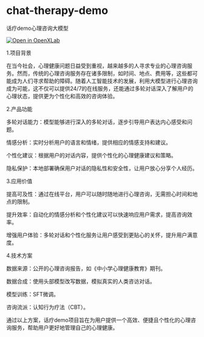 # chat-therapy-demo
话疗demo心理咨询大模型

[![Open in OpenXLab](https://cdn-static.openxlab.org.cn/header/openxlab_models.svg)](https://openxlab.org.cn/models/detail/LucienJMLee/chat-therapy)

1.项目背景

在当今社会，心理健康问题日益受到重视，越来越多的人寻求专业的心理咨询服务。然而，传统的心理咨询服务存在诸多限制，如时间、地点、费用等，这些都可能成为人们寻求帮助的障碍。随着人工智能技术的发展，利用大模型进行心理咨询成为可能，这不仅可以提供24/7的在线服务，还能通过多轮对话深入了解用户的心理状态，提供更为个性化和高效的咨询体验。

2.产品功能

多轮对话能力：模型能够进行深入的多轮对话，逐步引导用户表达内心感受和问题。

情感分析：实时分析用户的语言和情绪，提供相应的情感支持和建议。

个性化建议：根据用户的对话内容，提供个性化的心理健康建议和策略。

隐私保护：本地部署确保用户对话的隐私性和安全性，让用户放心分享个人经历。


3.应用价值

提高可及性：通过在线平台，用户可以随时随地进行心理咨询，无需担心时间和地点的限制。

提升效率：自动化的情感分析和个性化建议可以快速响应用户需求，提高咨询效率。

增强用户体验：多轮对话和个性化服务让用户感受到更贴心的关怀，提升用户满意度。


4.技术方案

数据来源：公开的心理咨询报告，如《中小学心理健康教育》期刊。

数据合成：使用头部模型改写数据，模拟真实的人类咨访对话。

模型训练：SFT微调。

咨询流派：认知行为疗法（CBT）。


通过以上方案，话疗demo项目旨在为用户提供一个高效、便捷且个性化的心理咨询服务，帮助用户更好地管理自己的心理健康。
